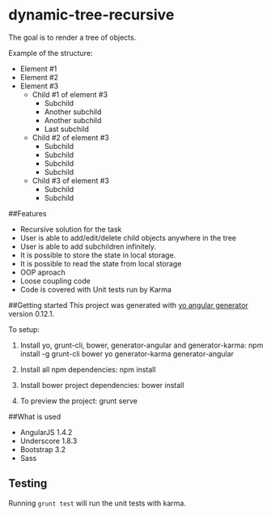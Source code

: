 # dynamic-tree-recursive

The goal is to render a tree of objects.

Example of the structure:
- Element #1
- Element #2
- Element #3
  - Child #1 of element #3
    - Subchild
    - Another subchild
    - Another subchild
    - Last subchild
  - Child #2 of element #3
    - Subchild
    - Subchild
    - Subchild
    - Subchild
  - Child #3 of element #3
    - Subchild
    - Subchild

##Features
- Recursive solution for the task
- User is able to add/edit/delete child objects anywhere in the tree 
- User is able to add subchildren infinitely.
- It is possible to store the state in local storage.
- It is possible to read the state from local storage
- OOP aproach
- Loose coupling code
- Code is covered with Unit tests run by Karma

##Getting started
This project was generated with [yo angular generator](https://github.com/yeoman/generator-angular)
version 0.12.1.

To setup:

1) Install yo, grunt-cli, bower, generator-angular and generator-karma:
npm install -g grunt-cli bower yo generator-karma generator-angular

2) Install all npm dependencies:
npm install

3) Install bower project dependencies:
bower install

4) To preview the project:
grunt serve

##What is used
- AngularJS 1.4.2
- Underscore 1.8.3
- Bootstrap 3.2
- Sass

## Testing

Running `grunt test` will run the unit tests with karma.
